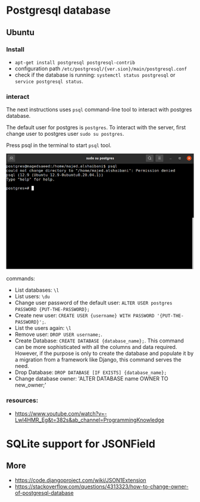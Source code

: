 # Postgresql database

## Ubuntu

### Install

- `apt-get install postgresql postgresql-contrib`
- configuration path `/etc/postgresql/{ver.sion}/main/postgresql.conf`
- check if the database is running: `systemctl status postgresql` or `service postgresql status`.

### interact

The next instructions uses `psql` command-line tool to interact with postgres database.

The default user for postgres is `postgres`. To interact with the server, first change user to postgres user `sudo su postgres`.

Press psql in the terminal to start `psql` tool.

![](imgs/databases/2021-12-28-09-52-40.png)

commands:

- List databases: `\l`
- List users: `\du`
- Change user password of the default user: `ALTER USER postgres PASSWORD {PUT-THE-PASSWORD};`
- Create new user: `CREATE USER {username} WITH PASSWORD '{PUT-THE-PASSWORD}';`.
- List the users again: `\l`
- Remove user: `DROP USER username;`.
- Create Database: `CREATE DATABASE {database_name};`. This command can be more sophisticated with all the columns and data required. However, if the purpose is only to create the database and populate it by a migration from a framework like Django, this command serves the need.
- Drop Database: `DROP DATABASE [IF EXISTS] {database_name};`
- Change database owner: 'ALTER DATABASE name OWNER TO new_owner;'

### resources:
- https://www.youtube.com/watch?v=-LwI4HMR_Eg&t=382s&ab_channel=ProgrammingKnowledge

# SQLite support for JSONField
## More
- https://code.djangoproject.com/wiki/JSON1Extension
- https://stackoverflow.com/questions/4313323/how-to-change-owner-of-postgresql-database
